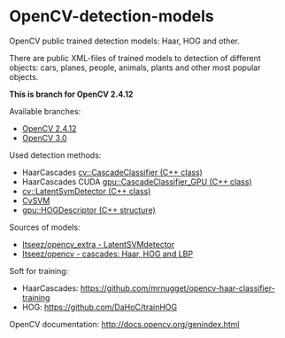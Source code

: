 # OpenCV-detection-models
OpenCV public trained detection models: Haar, HOG and other.

There are public XML-files of trained models to detection of different objects: cars, planes, people, animals, plants and other most popular objects.

**This is branch for OpenCV 2.4.12**

Available branches:

* [OpenCV 2.4.12](https://github.com/AlexeyAB/OpenCV-detection-models/tree/master)
* [OpenCV 3.0](https://github.com/AlexeyAB/OpenCV-detection-models/tree/3.0)


Used detection methods:

* HaarCascades [cv::CascadeClassifier (C++ class)](http://docs.opencv.org/modules/objdetect/doc/cascade_classification.html#CascadeClassifier)
* HaarCascades CUDA [gpu::CascadeClassifier_GPU (C++ class)](http://docs.opencv.org/modules/gpu/doc/object_detection.html#gpu::CascadeClassifier_GPU)
* [cv::LatentSvmDetector (C++ class)](http://docs.opencv.org/modules/objdetect/doc/latent_svm.html#LatentSvmDetector)
* [CvSVM](http://docs.opencv.org/modules/ml/doc/support_vector_machines.html#cv2.SVM)
* [gpu::HOGDescriptor (C++ structure)](http://docs.opencv.org/modules/gpu/doc/object_detection.html#gpu::HOGDescriptor)


Sources of models:

* [Itseez/opencv_extra - LatentSVMdetector](https://github.com/Itseez/opencv_extra/tree/2.4.12.x-prep/testdata/cv/latentsvmdetector)
* [Itseez/opencv - cascades: Haar, HOG and LBP](https://github.com/Itseez/opencv/tree/2.4.12.x-prep/data)


Soft for training:

* HaarCascades: https://github.com/mrnugget/opencv-haar-classifier-training
* HOG: https://github.com/DaHoC/trainHOG


OpenCV documentation: http://docs.opencv.org/genindex.html